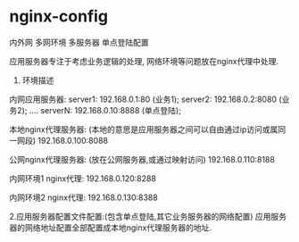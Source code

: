 # nginx-config
内外网 多网环境 多服务器 单点登陆配置


应用服务器专注于考虑业务逻辑的处理, 网络环境等问题放在nginx代理中处理.


1. 环境描述

内网应用服务器:
server1: 192.168.0.1:80 (业务1);
server2: 192.168.0.2:8080 (业务2);
....
serverN: 192.168.0.10:8888 (单点登陆);

本地nginx代理服务器: (本地的意思是应用服务器之间可以自由通过ip访问或属同一网段)
192.168.0.100:8088

公网nginx代理服务器: (放在公网服务器,或通过映射访问)
192.168.0.110:8188

内网环境1 nginx代理:
192.168.0.120:8288

内网环境2 nginx代理:
192.168.0.130:8388

2.应用服务器配置文件配置:(包含单点登陆,其它业务服务器的网络配置)
  应用服务器的网络地址配置全部配置成本地nginx代理服务器的地址.
